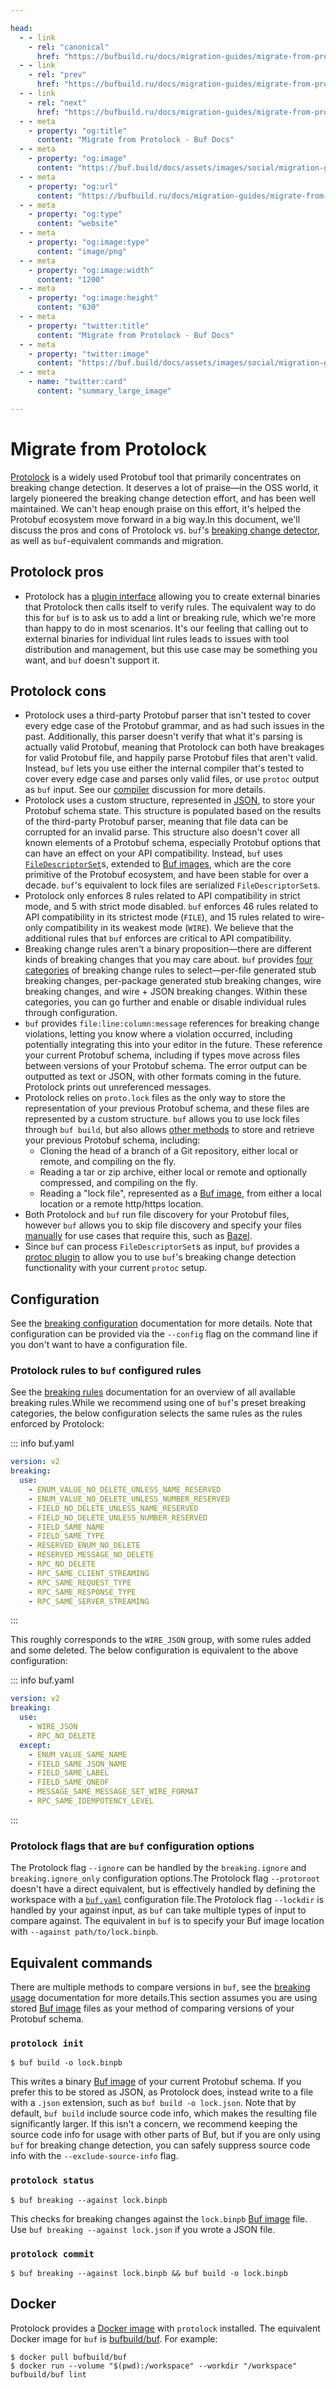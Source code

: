 ```yaml
---

head:
  - - link
    - rel: "canonical"
      href: "https://bufbuild.ru/docs/migration-guides/migrate-from-protolock/"
  - - link
    - rel: "prev"
      href: "https://bufbuild.ru/docs/migration-guides/migrate-from-prototool/"
  - - link
    - rel: "next"
      href: "https://bufbuild.ru/docs/migration-guides/migrate-from-protoc/"
  - - meta
    - property: "og:title"
      content: "Migrate from Protolock - Buf Docs"
  - - meta
    - property: "og:image"
      content: "https://buf.build/docs/assets/images/social/migration-guides/migrate-from-protolock.png"
  - - meta
    - property: "og:url"
      content: "https://bufbuild.ru/docs/migration-guides/migrate-from-protolock/"
  - - meta
    - property: "og:type"
      content: "website"
  - - meta
    - property: "og:image:type"
      content: "image/png"
  - - meta
    - property: "og:image:width"
      content: "1200"
  - - meta
    - property: "og:image:height"
      content: "630"
  - - meta
    - property: "twitter:title"
      content: "Migrate from Protolock - Buf Docs"
  - - meta
    - property: "twitter:image"
      content: "https://buf.build/docs/assets/images/social/migration-guides/migrate-from-protolock.png"
  - - meta
    - name: "twitter:card"
      content: "summary_large_image"

---
```


# Migrate from Protolock

[Protolock](https://github.com/nilslice/protolock) is a widely used Protobuf tool that primarily concentrates on breaking change detection. It deserves a lot of praise—in the OSS world, it largely pioneered the breaking change detection effort, and has been well maintained. We can't heap enough praise on this effort, it's helped the Protobuf ecosystem move forward in a big way.In this document, we'll discuss the pros and cons of Protolock vs. `buf`'s [breaking change detector](../../breaking/overview/), as well as `buf`\-equivalent commands and migration.

## Protolock pros

- Protolock has a [plugin interface](https://github.com/nilslice/protolock/wiki/Plugins) allowing you to create external binaries that Protolock then calls itself to verify rules. The equivalent way to do this for `buf` is to ask us to add a lint or breaking rule, which we're more than happy to do in most scenarios. It's our feeling that calling out to external binaries for individual lint rules leads to issues with tool distribution and management, but this use case may be something you want, and `buf` doesn't support it.

## Protolock cons

- Protolock uses a third-party Protobuf parser that isn't tested to cover every edge case of the Protobuf grammar, and as had such issues in the past. Additionally, this parser doesn't verify that what it's parsing is actually valid Protobuf, meaning that Protolock can both have breakages for valid Protobuf file, and happily parse Protobuf files that aren't valid. Instead, `buf` lets you use either the internal compiler that's tested to cover every edge case and parses only valid files, or use `protoc` output as `buf` input. See our [compiler](../../reference/internal-compiler/) discussion for more details.
- Protolock uses a custom structure, represented in [JSON](https://github.com/nilslice/protolock/blob/1a3dd1a15d36f26d0a616be4584da6a4589e7844/parse.go#L19), to store your Protobuf schema state. This structure is populated based on the results of the third-party Protobuf parser, meaning that file data can be corrupted for an invalid parse. This structure also doesn't cover all known elements of a Protobuf schema, especially Protobuf options that can have an effect on your API compatibility. Instead, `buf` uses [`FileDescriptorSet`](https://github.com/protocolbuffers/protobuf/blob/master/src/google/protobuf/descriptor.proto)s, extended to [Buf images](../../reference/images/), which are the core primitive of the Protobuf ecosystem, and have been stable for over a decade. `buf`'s equivalent to lock files are serialized `FileDescriptorSet`s.
- Protolock only enforces 8 rules related to API compatibility in strict mode, and 5 with strict mode disabled. `buf` enforces 46 rules related to API compatibility in its strictest mode (`FILE`), and 15 rules related to wire-only compatibility in its weakest mode (`WIRE`). We believe that the additional rules that `buf` enforces are critical to API compatibility.
- Breaking change rules aren't a binary proposition—there are different kinds of breaking changes that you may care about. `buf` provides [four categories](../../breaking/rules/) of breaking change rules to select—per-file generated stub breaking changes, per-package generated stub breaking changes, wire breaking changes, and wire + JSON breaking changes. Within these categories, you can go further and enable or disable individual rules through configuration.
- `buf` provides `file:line:column:message` references for breaking change violations, letting you know where a violation occurred, including potentially integrating this into your editor in the future. These reference your current Protobuf schema, including if types move across files between versions of your Protobuf schema. The error output can be outputted as text or JSON, with other formats coming in the future. Protolock prints out unreferenced messages.
- Protolock relies on `proto.lock` files as the only way to store the representation of your previous Protobuf schema, and these files are represented by a custom structure. `buf` allows you to use lock files through `buf build`, but also allows [other methods](../../breaking/overview/) to store and retrieve your previous Protobuf schema, including:
  - Cloning the head of a branch of a Git repository, either local or remote, and compiling on the fly.
  - Reading a tar or zip archive, either local or remote and optionally compressed, and compiling on the fly.
  - Reading a "lock file", represented as a [Buf image](../../reference/images/), from either a local location or a remote http/https location.
- Both Protolock and `buf` run file discovery for your Protobuf files, however `buf` allows you to skip file discovery and specify your files [manually](../../build/overview/#limit-to-specific-files) for use cases that require this, such as [Bazel](../../cli/build-systems/bazel/).
- Since `buf` can process `FileDescriptorSet`s as input, `buf` provides a [protoc plugin](../../cli/protoc-plugins/#breaking) to allow you to use `buf`'s breaking change detection functionality with your current `protoc` setup.

## Configuration

See the [breaking configuration](../../breaking/overview/#defaults-and-configuration) documentation for more details. Note that configuration can be provided via the `--config` flag on the command line if you don't want to have a configuration file.

### Protolock rules to `buf` configured rules

See the [breaking rules](../../breaking/rules/) documentation for an overview of all available breaking rules.While we recommend using one of `buf`'s preset breaking categories, the below configuration selects the same rules as the rules enforced by Protolock:

::: info buf.yaml

```yaml
version: v2
breaking:
  use:
    - ENUM_VALUE_NO_DELETE_UNLESS_NAME_RESERVED
    - ENUM_VALUE_NO_DELETE_UNLESS_NUMBER_RESERVED
    - FIELD_NO_DELETE_UNLESS_NAME_RESERVED
    - FIELD_NO_DELETE_UNLESS_NUMBER_RESERVED
    - FIELD_SAME_NAME
    - FIELD_SAME_TYPE
    - RESERVED_ENUM_NO_DELETE
    - RESERVED_MESSAGE_NO_DELETE
    - RPC_NO_DELETE
    - RPC_SAME_CLIENT_STREAMING
    - RPC_SAME_REQUEST_TYPE
    - RPC_SAME_RESPONSE_TYPE
    - RPC_SAME_SERVER_STREAMING
```

:::

This roughly corresponds to the `WIRE_JSON` group, with some rules added and some deleted. The below configuration is equivalent to the above configuration:

::: info buf.yaml

```yaml
version: v2
breaking:
  use:
    - WIRE_JSON
    - RPC_NO_DELETE
  except:
    - ENUM_VALUE_SAME_NAME
    - FIELD_SAME_JSON_NAME
    - FIELD_SAME_LABEL
    - FIELD_SAME_ONEOF
    - MESSAGE_SAME_MESSAGE_SET_WIRE_FORMAT
    - RPC_SAME_IDEMPOTENCY_LEVEL
```

:::

### Protolock flags that are `buf` configuration options

The Protolock flag `--ignore` can be handled by the `breaking.ignore` and `breaking.ignore_only` configuration options.The Protolock flag `--protoroot` doesn't have a direct equivalent, but is effectively handled by defining the workspace with a [`buf.yaml`](../../configuration/v2/buf-yaml/) configuration file.The Protolock flag `--lockdir` is handled by your against input, as `buf` can take multiple types of input to compare against. The equivalent in `buf` is to specify your Buf image location with `--against path/to/lock.binpb`.

## Equivalent commands

There are multiple methods to compare versions in `buf`, see the [breaking usage](../../breaking/quickstart/) documentation for more details.This section assumes you are using stored [Buf image](../../reference/images/) files as your method of comparing versions of your Protobuf schema.

### `protolock init`

```console
$ buf build -o lock.binpb
```

This writes a binary [Buf image](../../reference/images/) of your current Protobuf schema. If you prefer this to be stored as JSON, as Protolock does, instead write to a file with a `.json` extension, such as `buf build -o lock.json`. Note that by default, `buf build` include source code info, which makes the resulting file significantly larger. If this isn't a concern, we recommend keeping the source code info for usage with other parts of Buf, but if you are only using `buf` for breaking change detection, you can safely suppress source code info with the `--exclude-source-info` flag.

### `protolock status`

```console
$ buf breaking --against lock.binpb
```

This checks for breaking changes against the `lock.binpb` [Buf image](../../reference/images/) file. Use `buf breaking --against lock.json` if you wrote a JSON file.

### `protolock commit`

```console
$ buf breaking --against lock.binpb && buf build -o lock.binpb
```

## Docker

Protolock provides a [Docker image](https://hub.docker.com/r/nilslice/protolock) with `protolock` installed. The equivalent Docker image for `buf` is [bufbuild/buf](https://hub.docker.com/r/bufbuild/buf). For example:

```console
$ docker pull bufbuild/buf
$ docker run --volume "$(pwd):/workspace" --workdir "/workspace" bufbuild/buf lint
```
